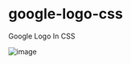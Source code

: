 # google-logo-css
Google Logo In CSS


![image](https://user-images.githubusercontent.com/50898444/167335464-9679f38b-f7d6-41ab-abd5-5d42237f7a89.png)
